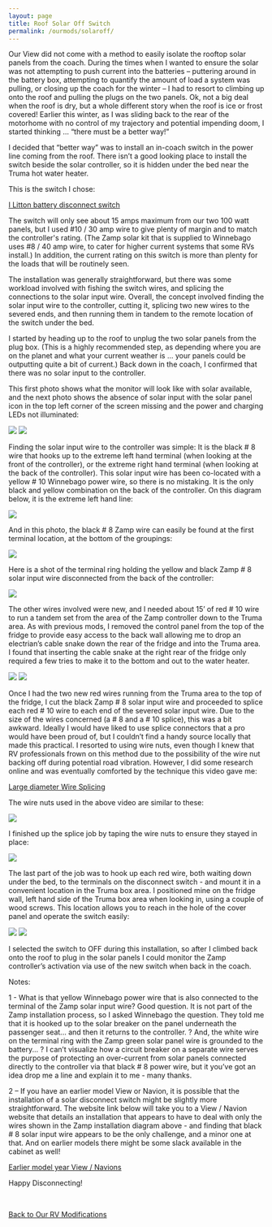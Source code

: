 ```yaml
---
layout: page
title: Roof Solar Off Switch
permalink: /ourmods/solaroff/
---
```

Our View did not come with a method to easily isolate the rooftop solar panels from the coach.  During the times when I wanted to ensure the solar was not attempting to push current into the batteries – puttering around in the battery box, attempting to quantify the amount of load a system was pulling, or closing up the coach for the winter – I had to resort to climbing up onto the roof and pulling the plugs on the two panels.  Ok, not a big deal when the roof is dry, but a whole different story when the roof is ice or frost covered!  Earlier this winter, as I was sliding back to the rear of the motorhome with no control of my trajectory and potential impending doom, I started thinking ... “there must be a better way!”

I  decided that “better way” was to install an in-coach switch in the power line coming from the roof.  There isn’t a good looking place to install the switch beside the solar controller, so it is hidden under the bed near the Truma hot water heater.  

This is the switch I chose:

[I Litton battery disconnect switch](https://www.amazon.ca/gp/product/B097JHCXD5/ref=ppx_yo_dt_b_asin_title_o00_s01?ie=UTF8&th=1)

The switch will only see about 15 amps maximum from our two 100 watt panels, but I used #10 / 30 amp wire to give plenty of margin and to match the controller's rating.  (The Zamp solar kit that is supplied to Winnebago uses #8 / 40 amp wire, to cater for higher current systems that some RVs install.)  In addition, the current rating on this switch is more than plenty for the loads that will be routinely seen.

The installation was generally straightforward, but there was some workload involved with fishing the switch wires, and splicing the connections to the solar input wire.  Overall, the concept involved finding the solar input wire to the controller, cutting it, splicing two new wires to the severed ends, and then running them in tandem to the remote location of the switch under the bed.

I started by heading up to the roof to unplug the two solar panels from the plug box.  (This is a highly recommended step, as depending where you are on the planet and what your current weather is ... your panels could be outputting quite a bit of current.)  Back down in the coach, I confirmed that there was no solar input to the controller.  

This first photo shows what the monitor will look like with solar available, and the next photo shows the absence of solar input with the solar panel icon in the top left corner of the screen missing and the power and charging LEDs not illuminated:

<img src="/assets/websolaroff6.jpg"/>

<img src="/assets/websolaroff7.jpg"/>

Finding the solar input wire to the controller was simple:  It is the black # 8 wire that hooks up to the extreme left hand terminal (when looking at the front of the controller), or the extreme right hand terminal (when looking at the back of the controller).  This solar input wire has been co-located with a yellow # 10 Winnebago power wire, so there is no mistaking.  It is the only black and yellow combination on the back of the controller.  On this diagram below, it is the extreme left hand line:

<img src="/assets/websolardiagram.jpg"/>

And in this photo, the black # 8 Zamp wire can easily be found at the first terminal location, at the bottom of the groupings:

<img src="/assets/websolaroff8.jpg"/>

Here is a shot of the terminal ring holding the yellow and black Zamp # 8 solar input wire disconnected from the back of the controller:

<img src="/assets/websolaroff9.jpg"/>

The other wires involved were new, and I needed about 15’ of red # 10 wire to run a tandem set from the area of the Zamp controller down to the Truma area.  As with previous mods, I removed the control panel from the top of the fridge to provide easy access to the back wall allowing me to drop an electrian’s cable snake down the rear of the fridge and into the Truma area.  I found that inserting the cable snake at the right rear of the fridge only required a few tries to make it to the bottom and out to the water heater.

<img src="/assets/websolaroff3.jpg"/>

<img src="/assets/websolaroff5.jpg"/>

Once I had the two new red wires running from the Truma area to the top of the fridge, I cut the black Zamp # 8 solar input wire and proceeded to splice each red # 10 wire to each end of the severed solar input wire.  Due to the size of the wires concerned (a # 8 and a # 10 splice), this was a bit awkward.  Ideally I would have liked to use splice connectors that a pro would have been proud of, but I couldn’t find a handy source locally that made this practical.  I resorted to using wire nuts, even though I knew that RV professionals frown on this method due to the possibility of the wire nut backing off during potential road vibration.  However, I did some research online and was eventually comforted by the technique this video gave me:

[Large diameter Wire Splicing](https://www.youtube.com/watch?v=Ha2KEKzvJL8)

The wire nuts used in the above video are similar to these:

<img src="/assets/websolaroff14.jpg"/>

I finished up the splice job by taping the wire nuts to ensure they stayed in place:

<img src="/assets/websolaroff11.jpg"/>

The last part of the job was to hook up each red wire, both waiting down under the bed, to the terminals on the disconnect switch - and mount it in a convenient location in the Truma box area.  I positioned mine on the fridge wall, left hand side of the Truma box area when looking in, using a couple of wood screws.  This location allows you to reach in the hole of the cover panel and operate the switch easily:

<img src="/assets/websolaroff12.jpg"/>

<img src="/assets/websolaroff13.jpg"/>

I selected the switch to OFF during this installation, so after I climbed back onto the roof to plug in the solar panels I could monitor the Zamp controller’s activation via use of the new switch when back in the coach.

Notes:

1 - What is that yellow Winnebago power wire that is also connected to the terminal of the Zamp solar input wire?  Good question.  It is not part of the Zamp installation process, so I asked Winnebago the question.  They told me that it is hooked up to the solar breaker on the panel underneath the passenger seat... and then it returns to the controller. ?  And, the white wire on the terminal ring with the Zamp green solar panel wire is grounded to the battery... ?  I can’t visualize how a circuit breaker on a separate wire serves the purpose of protecting an over-current  from solar panels connected directly to the controller via that black # 8 power wire, but it you’ve got an idea drop me a line and explain it to me - many thanks.

2 – If you have an earlier model View or Navion, it is possible that the installation of a solar disconnect switch might be slightly more straightforward.  The website link below will take you to a View / Navion website that details an installation that appears to have to deal with only the wires shown in the Zamp installation diagram above - and finding that black # 8 solar input wire appears to be the only challenge, and a minor one at that.  And on earlier models there might be some slack available in the cabinet as well!

[Earlier model year View / Navions](https://www.viewnavion.com/mods/solar-disconnect-switch)

Happy Disconnecting!

<br>

[Back to Our RV Modifications](/ourmods/)

